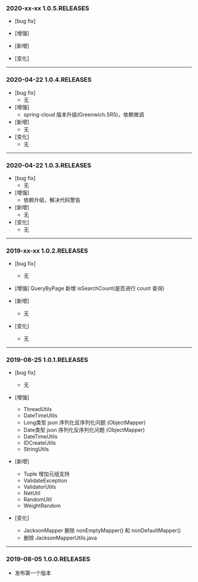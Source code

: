 ### 2020-xx-xx 1.0.5.RELEASES

- [bug fix]

- [增强]
    
- [新增]

- [变化]

---

### 2020-04-22 1.0.4.RELEASES

- [bug fix]
    - 无
- [增强]
    - spring-cloud 版本升级(Greenwich.SR5)，依赖微调
- [新增]
    - 无
- [变化]
    - 无
---

### 2020-04-22 1.0.3.RELEASES

- [bug fix]
    - 无
- [增强]
    - 依赖升级，解决代码警告
- [新增]
    - 无
- [变化]
    - 无
---

### 2019-xx-xx 1.0.2.RELEASES

- [bug fix]
    - 无

- [增强]
    QueryByPage 新增 isSearchCount(是否进行 count 查询)
- [新增]
    - 无

- [变化]
    - 无

---

### 2019-08-25 1.0.1.RELEASES

- [bug fix]
    - 无

- [增强]
    - ThreadUtils
    - DateTimeUtils
    - Long类型 json 序列化反序列化问题 (ObjectMapper)
    - Date类型 json 序列化反序列化问题 (ObjectMapper)
    - DateTimeUtils
    - IDCreateUtils
    - StringUtils

- [新增]
    - Tuple 增加元组支持
    - ValidateException
    - ValidatorUtils
    - NetUtil
    - RandomUtil
    - WeightRandom

- [变化]
    - JacksonMapper 删除 nonEmptyMapper() 和 nonDefaultMapper()
    - 删除 JacksonMapperUtils.java

---

### 2019-08-05 1.0.0.RELEASES

- 发布第一个版本























